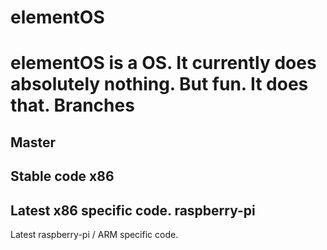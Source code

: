 elementOS
========
elementOS is a OS. It currently does absolutely nothing. But fun. It does that.
Branches
========
Master
--------
Stable code
x86
--------
Latest x86 specific code.
raspberry-pi
--------
Latest raspberry-pi / ARM specific code.